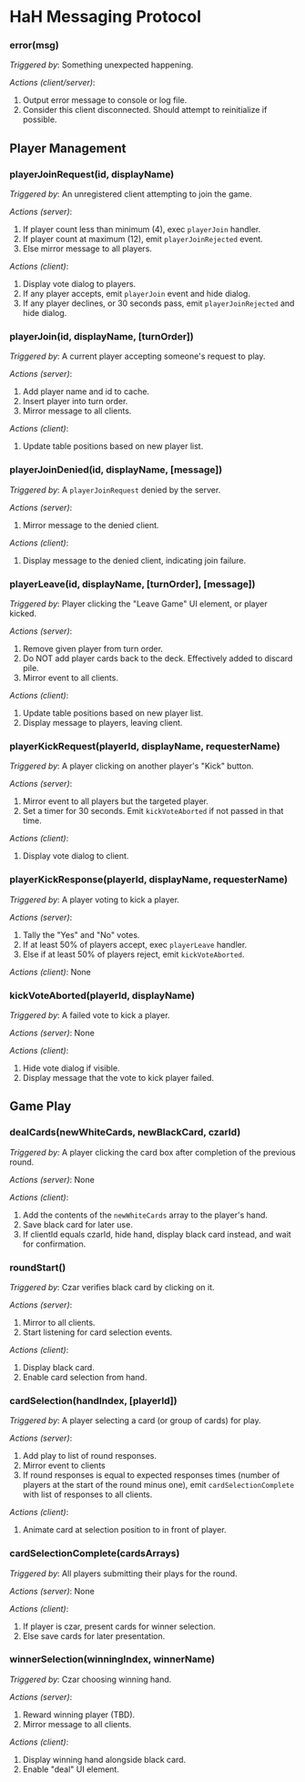 HaH Messaging Protocol
======================

### error(msg)

*Triggered by*: Something unexpected happening.

*Actions (client/server)*:

1. Output error message to console or log file.
2. Consider this client disconnected. Should attempt to reinitialize if possible.


Player Management
-----------------

### playerJoinRequest(id, displayName)

*Triggered by*: An unregistered client attempting to join the game.

*Actions (server)*:

1. If player count less than minimum (4), exec `playerJoin` handler.
2. If player count at maximum (12), emit `playerJoinRejected` event.
3. Else mirror message to all players.

*Actions (client)*:

1. Display vote dialog to players.
2. If any player accepts, emit `playerJoin` event and hide dialog.
3. If any player declines, or 30 seconds pass, emit `playerJoinRejected` and hide dialog.


### playerJoin(id, displayName, [turnOrder])

*Triggered by*: A current player accepting someone's request to play.

*Actions (server)*:

1. Add player name and id to cache.
2. Insert player into turn order.
3. Mirror message to all clients.

*Actions (client)*:

1. Update table positions based on new player list.


### playerJoinDenied(id, displayName, [message])

*Triggered by*: A `playerJoinRequest` denied by the server.

*Actions (server)*:

1. Mirror message to the denied client.

*Actions (client)*:

1. Display message to the denied client, indicating join failure.


### playerLeave(id, displayName, [turnOrder], [message])

*Triggered by*: Player clicking the "Leave Game" UI element, or player kicked.

*Actions (server)*:

1. Remove given player from turn order.
2. Do NOT add player cards back to the deck. Effectively added to discard pile.
3. Mirror event to all clients.

*Actions (client)*:

1. Update table positions based on new player list.
2. Display message to players, leaving client.


### playerKickRequest(playerId, displayName, requesterName)

*Triggered by*: A player clicking on another player's "Kick" button.

*Actions (server)*:

1. Mirror event to all players but the targeted player.
2. Set a timer for 30 seconds. Emit `kickVoteAborted` if not passed in that time.

*Actions (client)*:

1. Display vote dialog to client.


### playerKickResponse(playerId, displayName, requesterName)

*Triggered by*: A player voting to kick a player.

*Actions (server)*:

1. Tally the "Yes" and "No" votes.
2. If at least 50% of players accept, exec `playerLeave` handler.
3. Else if at least 50% of players reject, emit `kickVoteAborted`.

*Actions (client)*: None


### kickVoteAborted(playerId, displayName)

*Triggered by*: A failed vote to kick a player.

*Actions (server)*: None

*Actions (client)*:

1. Hide vote dialog if visible.
2. Display message that the vote to kick player failed.



Game Play
--------------------------

### dealCards(newWhiteCards, newBlackCard, czarId)

*Triggered by:* A player clicking the card box after completion of the previous round.

*Actions (server)*: None

*Actions (client)*:

1. Add the contents of the `newWhiteCards` array to the player's hand.
2. Save black card for later use.
3. If clientId equals czarId, hide hand, display black card instead, and wait for confirmation.


### roundStart()

*Triggered by*: Czar verifies black card by clicking on it.

*Actions (server)*:

1. Mirror to all clients.
2. Start listening for card selection events.

*Actions (client)*:

1. Display black card.
2. Enable card selection from hand.


### cardSelection(handIndex, [playerId])

*Triggered by*: A player selecting a card (or group of cards) for play.

*Actions (server)*: 

1. Add play to list of round responses.
2. Mirror event to clients
3. If round responses is equal to expected responses times (number of players at the start of the round minus one),
	emit `cardSelectionComplete` with list of responses to all clients.

*Actions (client)*:

1. Animate card at selection position to in front of player.


### cardSelectionComplete(cardsArrays)

*Triggered by*: All players submitting their plays for the round.

*Actions (server)*: None

*Actions (client)*:

1. If player is czar, present cards for winner selection.
2. Else save cards for later presentation.


### winnerSelection(winningIndex, winnerName)

*Triggered by*: Czar choosing winning hand.

*Actions (server)*:

1. Reward winning player (TBD).
2. Mirror message to all clients.

*Actions (client)*:

1. Display winning hand alongside black card.
2. Enable "deal" UI element.
